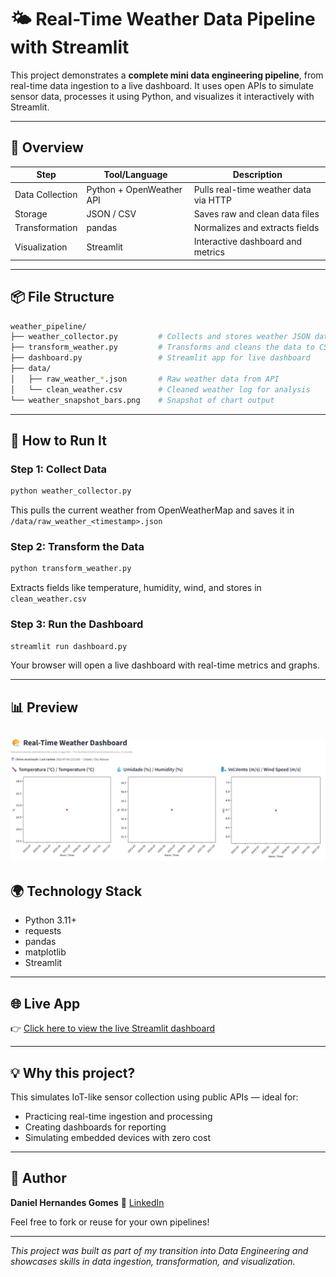 # 🌤️ Real-Time Weather Data Pipeline with Streamlit

This project demonstrates a **complete mini data engineering pipeline**, from real-time data ingestion to a live dashboard. It uses open APIs to simulate sensor data, processes it using Python, and visualizes it interactively with Streamlit.

---

## 🚀 Overview

| Step            | Tool/Language            | Description                           |
| --------------- | ------------------------ | ------------------------------------- |
| Data Collection | Python + OpenWeather API | Pulls real-time weather data via HTTP |
| Storage         | JSON / CSV               | Saves raw and clean data files        |
| Transformation  | pandas                   | Normalizes and extracts fields        |
| Visualization   | Streamlit                | Interactive dashboard and metrics     |

---

## 📦 File Structure

```bash
weather_pipeline/
├── weather_collector.py         # Collects and stores weather JSON data
├── transform_weather.py         # Transforms and cleans the data to CSV
├── dashboard.py                 # Streamlit app for live dashboard
├── data/
│   ├── raw_weather_*.json       # Raw weather data from API
│   └── clean_weather.csv        # Cleaned weather log for analysis
└── weather_snapshot_bars.png    # Snapshot of chart output
```

---

## 🧪 How to Run It

### Step 1: Collect Data

```bash
python weather_collector.py
```

This pulls the current weather from OpenWeatherMap and saves it in `/data/raw_weather_<timestamp>.json`

### Step 2: Transform the Data

```bash
python transform_weather.py
```

Extracts fields like temperature, humidity, wind, and stores in `clean_weather.csv`

### Step 3: Run the Dashboard

```bash
streamlit run dashboard.py
```

Your browser will open a live dashboard with real-time metrics and graphs.

---

## 📊 Preview
![Weather Charts](weather_snapshot_bars.png)
---

## 🌍 Technology Stack

* Python 3.11+
* requests
* pandas
* matplotlib
* Streamlit

---

## 🌐 Live App

👉 [Click here to view the live Streamlit dashboard](https://weather-data-pipeline-jhggjdheke6dnvfs8huxac.streamlit.app/)

---

## 💡 Why this project?

This simulates IoT-like sensor collection using public APIs — ideal for:

* Practicing real-time ingestion and processing
* Creating dashboards for reporting
* Simulating embedded devices with zero cost

---

## 📌 Author

**Daniel Hernandes Gomes**
🔗 [LinkedIn](https://www.linkedin.com/in/daniel-hernandes-gomes-9b87b77a/)

Feel free to fork or reuse for your own pipelines!

---

*This project was built as part of my transition into Data Engineering and showcases skills in data ingestion, transformation, and visualization.*
